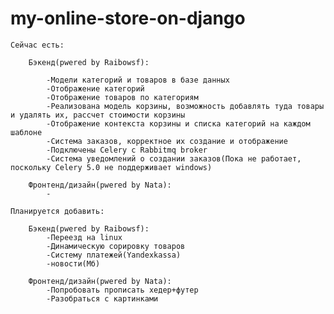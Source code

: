 # my-online-store-on-django

	Сейчас есть:
	
		Бэкенд(pwered by Raibowsf):
		
			-Модели категорий и товаров в базе данных
			-Отображение категорий
			-Отображение товаров по категориям
			-Реализована модель корзины, возможность добавлять туда товары и удалять их, рассчет стоимости корзины
			-Отображение контекста корзины и списка категорий на каждом шаблоне
			-Система заказов, корректное их создание и отображение
			-Подключены Celery с Rabbitmq broker
			-Система уведомлений о создании заказов(Пока не работает, поскольку Celery 5.0 не поддерживает windows)
			
		Фронтенд/дизайн(pwered by Nata):
			-
			
	Планируется добавить:
	
		Бэкенд(pwered by Raibowsf):
			-Переезд на linux
			-Динамическую сорировку товаров
			-Систему платежей(Yandexkassa)
			-новости(Мб)
		    
		Фронтенд/дизайн(pwered by Nata):
			-Попробовать прописать хедер+футер
			-Разобраться с картинками 
